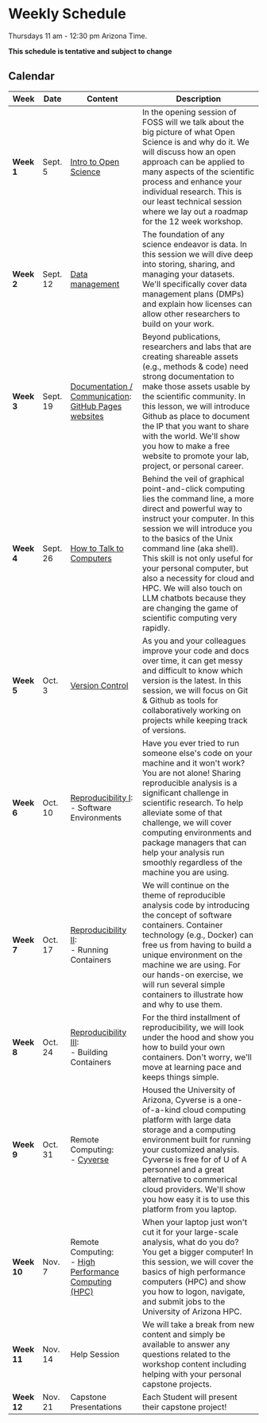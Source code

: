 # Weekly Schedule

Thursdays 11 am - 12:30 pm Arizona Time.
    
**This schedule is tentative and subject to change**

## Calendar

| Week | Date | Content | Description |
|---|---|---|---|
| **Week 1** | Sept. 5 |  [Intro to Open Science](01_intro_open_sci.md) | In the opening session of FOSS will we talk about the big picture of what Open Science is and why do it. We will discuss how an open approach can be applied to many aspects of the scientific process and enhance your individual research. This is our least technical session where we lay out a roadmap for the 12 week workshop.  |
| **Week 2** | Sept. 12 | [Data management](02_managing_data.md) | The foundation of any science endeavor is data. In this session we will dive deep into storing, sharing, and managing your datasets. We'll specifically cover data management plans (DMPs) and explain how licenses can allow other researchers to build on your work. |
| **Week 3** | Sept. 19 | [Documentation / Communication](03_documentation_communication.md): <br>  [GitHub Pages websites](documentation/githubpages.md)  | Beyond publications, researchers and labs that are creating shareable assets (e.g., methods & code) need strong documentation to make those assets usable by the scientific community. In this lesson, we will introduce Github as place to document the IP that you want to share with the world. We'll show you how to make a free website to promote your lab, project, or personal career.    |
| **Week 4** | Sept. 26| [How to Talk to Computers](04_talk_to_computer.md) | Behind the veil of graphical point-and-click computing lies the command line, a more direct and powerful way to instruct your computer. In this session we will introduce you to the basics of the Unix command line (aka shell). This skill is not only useful for your personal computer, but also a necessity for cloud and HPC. We will also touch on LLM chatbots because they are changing the game of scientific computing very rapidly.    | 
| **Week 5** | Oct. 3 | [Version Control](05_version_control.md)  | As you and your colleagues improve your code and docs over time, it can get messy and difficult to know which version is the latest. In this session, we will focus on Git & Github as tools for collaboratively working on projects while keeping track of versions.  | 
| **Week 6** | Oct. 10 | [Reproducibility I](06_reproducibility_I.md): <br> - Software Environments  | Have you ever tried to run someone else's code on your machine and it won't work? You are not alone! Sharing reproducible analysis is a significant challenge in scientific research. To help alleviate some of that challenge, we will cover computing environments and package managers that can help your analysis run smoothly regardless of the machine you are using.   | 
| **Week 7** | Oct. 17 | [Reproducibility II](07_reproducibility_II.md): <br> - Running Containers | We will continue on the theme of reproducible analysis code by introducing the concept of software containers. Container technology (e.g., Docker) can free us from having to build a unique environment on the machine we are using. For our hands-on exercise, we will run several simple containers to illustrate how and why to use them. | 
| **Week 8** | Oct. 24 | [Reproducibility III](08_reproducibility_III.md): <br> - Building Containers | For the third installment of reproducibility, we will look under the hood and show you how to build your own containers. Don't worry,  we'll move at learning pace and keeps things simple.  |
| **Week 9** | Oct. 31 | Remote Computing: <br> - [Cyverse](09_remote_computing_cyverse.md) | Housed the University of Arizona, Cyverse is a one-of-a-kind cloud computing platform with large data storage and a computing environment built for running your customized analysis. Cyverse is free for of U of A personnel and a great alternative to commerical cloud providers. We'll show you how easy it is to use this platform from you laptop.  |
| **Week 10**| Nov. 7  | Remote Computing: <br> - [High Performance Computing (HPC)](10_reproducibility_IV.md) | When your laptop just won't cut it for your large-scale analysis, what do you do? You get a bigger computer! In this session, we will cover the basics of high performance computers (HPC) and show you how to logon, navigate, and submit jobs to the University of Arizona HPC. |
| **Week 11**| Nov. 14 | Help Session | We will take a break from new content and simply be available to answer any questions related to the workshop content including helping with your personal capstone projects.  |
| **Week 12**| Nov. 21 | Capstone Presentations | Each Student will present their capstone project!|
